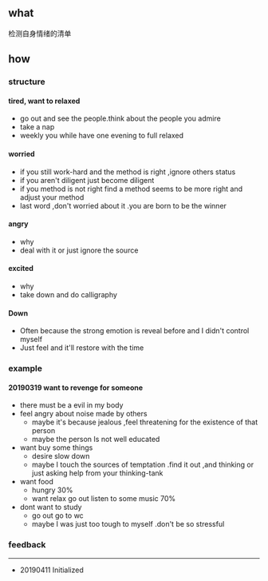 ## what

检测自身情绪的清单

## how

### structure

#### tired, want to relaxed  

- go out and see the people.think about the people you admire 
- take a nap
- weekly you while have one evening to full relaxed 

#### worried 

- if you still work-hard and the method is right ,ignore others status  
- if you aren't diligent just become diligent  
- if you method is not right find a method seems to be more right and adjust your method 
- last word ,don't worried about it .you are born to be the winner 

#### angry 

- why 
- deal with it or just ignore the source

#### excited 

- why 
- take down and do calligraphy 

#### Down

- Often because the strong emotion is reveal before and I didn't control myself
- Just feel and it'll restore with the time

### example

#### 20190319 want to revenge for someone 

- there must be a evil in my body 
- feel angry about noise made by others 
  - maybe it's because jealous ,feel threatening for the existence of that person
  - maybe the person Is not well educated 
- want buy some things
  - desire slow down 
  - maybe I touch the sources of temptation .find it out ,and thinking or just asking help from your thinking-tank 
- want food 
  - hungry 30%
  - want relax go out listen to some music 70%
- dont want to study
  - go out  go to wc
  - maybe I was just too tough to myself .don't be so stressful  

### feedback

------

- 20190411 Initialized